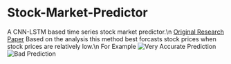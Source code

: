 # Stock-Market-Predictor
A CNN-LSTM based time series stock market predictor.\n
[Original Research Paper](https://github.com/cyberbyte53/Stock-Market-Predictor/blob/main/CNN-LSTM.pdf)
Based on the analysis this method best forcasts stock prices when stock prices are relatively low.\n
For Example
![Very Accurate Prediction](https://github.com/cyberbyte53/Stock-Market-Predictor/blob/main/Results/TRANSCHEM.png)
![Bad Prediction](https://github.com/cyberbyte53/Stock-Market-Predictor/blob/main/Results/RELIANCE.png)
